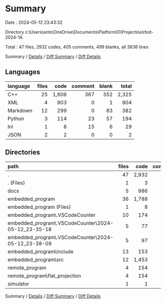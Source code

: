 # Summary

Date : 2024-05-12 23:43:32

Directory c:\\Users\\anto\\OneDrive\\Documents\\PlatformIO\\Projects\\eirbot-2024-1A

Total : 47 files,  2932 codes, 405 comments, 499 blanks, all 3836 lines

Summary / [Details](details.md) / [Diff Summary](diff.md) / [Diff Details](diff-details.md)

## Languages
| language | files | code | comment | blank | total |
| :--- | ---: | ---: | ---: | ---: | ---: |
| C++ | 25 | 1,606 | 367 | 352 | 2,325 |
| XML | 4 | 903 | 0 | 1 | 904 |
| Markdown | 12 | 299 | 0 | 83 | 382 |
| Python | 3 | 114 | 23 | 57 | 194 |
| Ini | 1 | 8 | 15 | 6 | 29 |
| JSON | 2 | 2 | 0 | 0 | 2 |

## Directories
| path | files | code | comment | blank | total |
| :--- | ---: | ---: | ---: | ---: | ---: |
| . | 47 | 2,932 | 405 | 499 | 3,836 |
| . (Files) | 1 | 3 | 0 | 2 | 5 |
| docs | 5 | 986 | 0 | 18 | 1,004 |
| embedded_program | 36 | 1,788 | 382 | 410 | 2,580 |
| embedded_program (Files) | 1 | 8 | 15 | 6 | 29 |
| embedded_program\\.VSCodeCounter | 10 | 174 | 0 | 52 | 226 |
| embedded_program\\.VSCodeCounter\\2024-05-12_23-35-18 | 5 | 77 | 0 | 26 | 103 |
| embedded_program\\.VSCodeCounter\\2024-05-12_23-38-09 | 5 | 97 | 0 | 26 | 123 |
| embedded_program\\include | 13 | 153 | 88 | 56 | 297 |
| embedded_program\\src | 12 | 1,453 | 279 | 296 | 2,028 |
| remote_program | 4 | 154 | 23 | 68 | 245 |
| remote_program\\flat_projection | 4 | 154 | 23 | 68 | 245 |
| simulator | 1 | 1 | 0 | 1 | 2 |

Summary / [Details](details.md) / [Diff Summary](diff.md) / [Diff Details](diff-details.md)